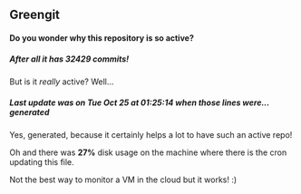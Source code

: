 ## Greengit

#### Do you wonder why this repository is so active?

##### After all it has 32429 commits!

But is it *really* active? Well...

##### Last update was on Tue Oct 25 at 01:25:14 when those lines were... generated

Yes, generated, because it certainly helps a lot to have such an active repo!

Oh and there was **27%** disk usage on the machine
where there is the cron updating this file.

Not the best way to monitor a VM in the cloud but it works! :)
